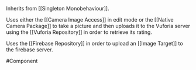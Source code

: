 Inherits from [[Singleton Monobehaviour]].

Uses either the [[Camera Image Access]] in edit mode or the [[Native Camera Package]] to take a picture and then uploads it to the Vuforia server using the [[Vuforia Repository]] in order to retrieve its rating.

Uses the [[Firebase Repository]] in order to upload an [[Image Target]] to the firebase server.

#Component 